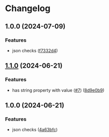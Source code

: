 # Changelog

## 1.0.0 (2024-07-09)


### Features

* json checks ([f7332d4](https://github.com/le-yams/NFluentJsonChecks/commit/f7332d48355bd63eba05b6d4b6d5913a2151f183))

## [1.1.0](https://github.com/AgicapTech/shared-dotnet-nfluent-jsonchecks-lib/compare/v1.0.0...v1.1.0) (2024-06-21)


### Features

* has string property with value ([#7](https://github.com/AgicapTech/shared-dotnet-nfluent-jsonchecks-lib/issues/7)) ([8d9e0b9](https://github.com/AgicapTech/shared-dotnet-nfluent-jsonchecks-lib/commit/8d9e0b9d3c7f966d782995450992757db1c2879f))

## 1.0.0 (2024-06-21)


### Features

* json checks ([4a63bfc](https://github.com/AgicapTech/shared-dotnet-nfluent-jsonchecks-lib/commit/4a63bfc58d83291ad3a283e24e9f33197ec367eb))
